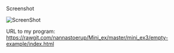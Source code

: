 Screenshot

![ScreenShot](https://github.com/nannastoerup/Mini_ex/blob/master/mini_ex3/Sk%C3%A6rmbillede%20mini_ex3.jpg)

URL to my program: 
https://rawgit.com/nannastoerup/Mini_ex/master/mini_ex3/empty-example/index.html
